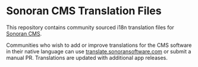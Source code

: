 # Sonoran CMS Translation Files
This repository contains community sourced i18n translation files for [Sonoran CMS](https://info.sonorancms.com).

Communities who wish to add or improve translations for the CMS software in their native language can use [translate.sonoransoftware.com](https://translate.sonoransoftware.com) or submit a manual PR.
Translations are updated with additional app releases.